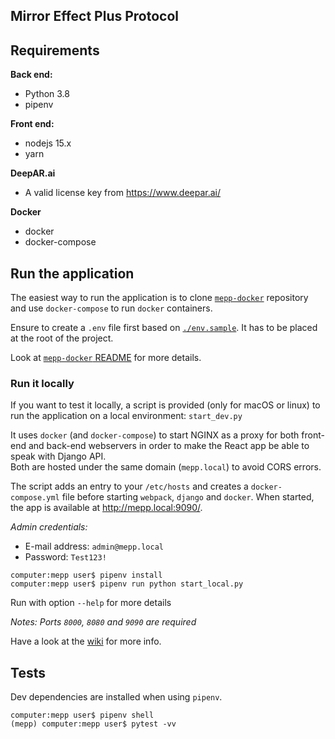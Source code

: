 ## Mirror Effect Plus Protocol

## Requirements

**Back end:**

- Python 3.8
- pipenv

**Front end:**

- nodejs 15.x
- yarn

**DeepAR.ai**

- A valid license key from https://www.deepar.ai/

**Docker** 
- docker
- docker-compose

## Run the application

The easiest way to run the application is to clone [`mepp-docker`](https://github.com/mirror-effect-plus-protocol/mepp-docker) repository 
and use `docker-compose` to run `docker` containers.

Ensure to create a `.env` file first based on [`./env.sample`](.env.sample).
It has to be placed at the root of the project.

Look at [`mepp-docker` README](https://github.com/mirror-effect-plus-protocol/mepp-docker/README.md) for more details. 

### Run it locally 

If you want to test it locally, a script is provided (only for macOS or linux) to run the application on a local environment: `start_dev.py`

It uses `docker` (and `docker-compose`) to start NGINX as a proxy for both front-end and back-end webservers in order to make the React app be able to speak with Django API.  
Both are hosted under the same domain (`mepp.local`) to avoid CORS errors.  

The script adds an entry to your `/etc/hosts` and creates a `docker-compose.yml` file before starting `webpack`, `django` and `docker`.
When started, the app is available at http://mepp.local:9090/.

_Admin credentials:_ 
  - E-mail address: `admin@mepp.local`
  - Password: `Test123!`


```shell
computer:mepp user$ pipenv install
computer:mepp user$ pipenv run python start_local.py
```

Run with option `--help` for more details

_Notes: Ports `8000`, `8080` and `9090` are required_

Have a look at the [wiki](https://github.com/mirror-effect-plus-protocol/mepp-web/wiki) for more info.

## Tests

Dev dependencies are installed when using `pipenv`.

```shell
computer:mepp user$ pipenv shell
(mepp) computer:mepp user$ pytest -vv
```
